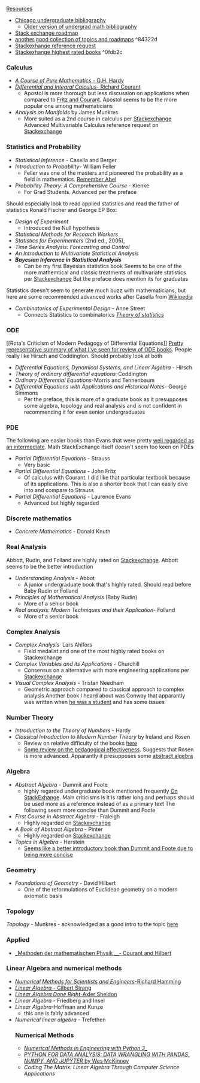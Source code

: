 [Resources](Resources.md)
- [Chicago undergraduate bibliography](https://github.com/ystael/chicago-ug-math-bib)
	- [Older version of undergrad math bibliography](https://www.ocf.berkeley.edu/~abhishek/chicmath.htm)
- [Stack exchange roadmap](https://math.stackexchange.com/questions/1082433/learning-roadmap-request-compiling-a-mathematics-stack-exchange-undergraduate)
- [another good collection of topics and roadmaps](https://www.neilwithdata.com/mathematics-self-learner) ^84322d
- [Stackexhange reference request](https://math.stackexchange.com/questions/94827/what-books-must-every-math-undergraduate-read)
- [Stackexhange highest rated books](https://bookinsider.gitlab.io/2018/12/01/top-books-on-math/) ^0fdb2c
### Calculus
- [_A Course of Pure Mathematics_ - G.H. Hardy](https://en.m.wikipedia.org/wiki/A_Course_of_Pure_Mathematics)
- [_Differential and Integral Calculus_- Richard Courant](https://en.m.wikipedia.org/wiki/Richard_Courant)
    - Apostol is more thorough but less discussion on applications when compared to [Fritz and Courant](https://math.stackexchange.com/questions/63504/suggest-textbook-on-calculus). Apostol seems to be the more popular one among mathematicians
- _Analysis on Manifolds_ by James Munkres
	- More suited as a 2nd course in calculus per [Stackexchange](https://math.stackexchange.com/questions/1190170/munkres-analysis-on-manifolds-and-differential-geometry)
Advanced Multivariable Calculus reference request on [Stackexchange](https://math.stackexchange.com/questions/44522/theoretical-multivariable-calculus-textbooks)
### Statistics and Probability
- _Statistical Inference_ - Casella and Berger
- _Introduction to Probability_- William Feller
	- Feller was one of the masters and pioneered the probability as a field in mathematics. [Remember Abel](Neils%20Heinrich%20Abel.md)
- _Probability Theory: A Comprehensive Course_ - Klenke
	- For Grad Students. Advanced per the preface

Should especially look to read applied statistics and read the father of statistics Ronald Fischer and George EP Box:
- _Design of Experiment_
	-  Introduced the Null hypothesis
- _Statistical Methods for Research Workers_
- _Statistics for Experimenters_ (2nd ed., 2005), 
- _Time Series Analysis: Forecasting and Control_
- _An Introduction to Multivariate Statistical Analysis_
- _**Bayesian Inference in Statistical Analysis**_
	-  Can be my first Bayesian statistics book
Seems to be one of the more mathemtical and classic treatments of multivariate statistics  per [Stackexchange](https://stats.stackexchange.com/questions/67146/recommendations-for-mathematical-multivariate-statistics-with-exercises) But the preface does mention its for graduates

Statistics doesn't seem to generate much buzz with mathematicians, but here are some recommended advanced works after Casella from [Wikipedia](https://en.wikipedia.org/wiki/List_of_important_publications_in_statistics)
- _Combinatorics of Experimental Design_ - Anne Street
	- Connects Statistics to combinatorics
[_Theory of statistics_](https://stats.stackexchange.com/questions/414/introduction-to-statistics-for-mathematicians)
### ODE
[[Rota's Criticism of Modern Pedagogy of Differential Equations]]
[Pretty representative summary of what I've seen for review of ODE books](https://math.stackexchange.com/questions/4119586/looking-for-a-2nd-book-on-ordinary-differential-equations). People really like Hirsch and Coddington. Should probably look at both
- _Differential Equations, Dynamical Systems, and Linear Algebra_ - Hirsch
- _Theory of ordinary differential equations_-Coddington
- _Ordinary Differential Equations_-Morris and Tennenbaum
- _Differential Equations with Applications and Historical Notes_- George Simmons
	- Per the preface, this is more of a graduate book as it presupposes some algebra, topology and real analysis and is not confident in recommending it for even senior undergraduates

### PDE
The following are easier books than Evans that were pretty [well regarded as an intermediate](https://mathoverflow.net/questions/72318/textbooks-for-pde-between-strauss-and-folland). Math StackExchange itself doesn't seem too keen on PDEs
- _Partial Differential Equations_ - Strauss
	- Very basic
- _Partial Differential Equations_ - John Fritz
	- Of calculus with Courant. I did like that particular textbook because of its applications. This is also a shorter book that I can easily dive into and compare to Strauss
-  _Partial Differential Equations_ - Laurence Evans
	- Advanced but highly regarded
### Discrete mathematics
- _Concrete Mathematics_ - Donald Knuth
### Real Analysis
Abbott, Rudin, and Folland are highly rated on [Stackexchange](Math.md#^0fdb2c). Abbott seems to be the better introduction
- _Understanding Analysis_ - Abbot
    -  A junior undergraduate book that's highly rated. Should read before Baby Rudin or Folland
- _Principles of Mathematical Analysis_ (Baby Rudin)
    - More of a senior book
- _Real analysis: Modern Techniques and their Application_- Folland
    + More of a senior book
### Complex Analysis
- _Complex Analysis_  Lars Ahlfors
	- Field medalist and one of the most highly rated books on Stackexchange
- _Complex Variables and its Applications_ - Churchill
	- Consensus on a alternative with more engineering applications per [Stackexchange](https://math.stackexchange.com/questions/30749/what-is-a-good-complex-analysis-textbook-barring-ahlforss) 
- _Visual Complex Analysis_ - Tristan Needham
	- Geometric approach compared to classical approach to complex analysis
Another book I heard about was Conway that apparantly was written when [he was a student](https://math.stackexchange.com/questions/1384391/books-on-complex-analysis-ahlfors-conway-and-lang) and has some issues


### Number Theory
- _Introduction to the Theory of Numbers_ - Hardy
- _Classical Introduction to Modern Number Theory_ by Ireland and Rosen
    - Review on relative difficulty of the books [here](https://math.stackexchange.com/questions/2313176/number-theory-book-recommendation)
    - [Some review on the pedagogical effectiveness](https://matheducators.stackexchange.com/questions/6074/differences-between-hardywright-and-irelandrosen-for-number-theory-course). Suggests that Rosen is more advanced. Apparantly it presupposes some [abstract algebra](https://math.stackexchange.com/questions/2558371/prerequisites-for-a-classical-introduction-to-modern-number-theory-by-rosen-an?rq=1)
### Algebra
- _Abstract Algebra_ - Dummit and Foote
    - highly regarded undergraduate book mentioned frequently [On StackExhange](https://math.stackexchange.com/questions/54839/good-abstract-algebra-books-for-self-study?noredirect=1&lq=1). Main criticisms is it is rather long and perhaps should be used more as a reference instead of as a primary text
The following seem more concise than Dummit and Foote
-  _First Course in Abstract Algebra_ - Fraleigh
	- Highly regarded on  [Stackexchange](Math.md#^0fdb2c)
- _A Book of Abstract Algebra_ - Pinter
	- Highly regarded on  [Stackexchange](Math.md#^0fdb2c)
- _Topics in Algebra_ - Herstein
	- [Seems like a better introductory book than Dummit and Foote due to being more concise](https://math.stackexchange.com/questions/198373/choosing-an-abstract-algebra-text)
### Geometry
- _Foundations of Geometry_ - David Hilbert
	- One of the reformulations of Euclidean geometry on a modern axiomatic basis
### Topology
_Topology_ - Munkres
    - acknowledged as a good intro to the topic [here](Math#^84322d)
### Applied
- [_Methoden der mathematischen Physik __- Courant and Hilbert](https://en.m.wikipedia.org/wiki/Methoden_der_mathematischen_Physik)
### Linear Algebra and numerical methods
- [_Numerical Methods for Scientists and Engineers_-Richard Hamming](https://en.m.wikipedia.org/wiki/Richard_Hamming)
- [_Linear Algebra_ - Gilbert Strang](https://scicomp.stackexchange.com/questions/1040/which-linear-algebra-texts-should-i-read-before-learning-numerical-linear-algebr)
- [_Linear Algebra Done Right_-Axler Sheldon](https://scicomp.stackexchange.com/questions/1040/which-linear-algebra-texts-should-i-read-before-learning-numerical-linear-algebr)
- _Linear Algebra_ - Friedberg and Insel
- _Linear Algebra_-Hoffman and Kunze 
     - this one is fairly advanced
- _Numerical linear algebra_ - Trefethen
    ### Numerical Methods
    - [_Numerical Methods in Engineering with Python 3__](https://books.google.co.jp/books/about/Numerical_Methods_in_Engineering_with_Py.html?id=aJkXoxxoCoUC&redir_esc=y)
    - [_PYTHON FOR DATA ANALYSIS: DATA WRANGLING WITH PANDAS, NUMPY, AND JUPYTER_ by Wes McKinney](https://pythonbooks.org/topical-books/numeric-and-big-data/)
    - _Coding The Matrix: Linear Algebra Through Computer Science Applications_
    
